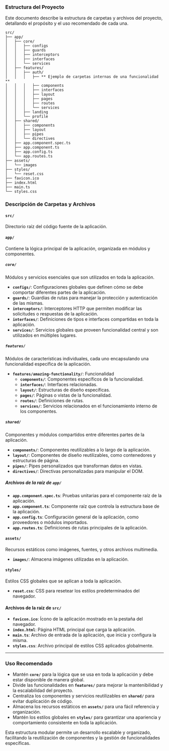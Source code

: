 ### Estructura del Proyecto

Este documento describe la estructura de carpetas y archivos del proyecto, detallando el propósito y el uso recomendado de cada una.

```
src/
├── app/
│   ├── core/
│   │   ├── configs
│   │   ├── guards
│   │   ├── interceptors
│   │   ├── interfaces
│   │   └── services
│   ├── features/
│   │   ├── auth/
│   │   │   ├── ** Ejemplo de carpetas internas de una funcionalidad **
│   │   │   ├── components
│   │   │   ├── interfaces
│   │   │   ├── layout
│   │   │   ├── pages
│   │   │   ├── routes
│   │   │   └── services
│   │   ├── landing
│   │   └── profile
│   ├── shared/
│   │   ├── components
│   │   ├── layout
│   │   ├── pipes
│   │   └── directives
│   ├── app.component.spec.ts
│   ├── app.component.ts
│   ├── app.config.ts
│   └── app.routes.ts
├── assets/
│   └── images
├── styles/
│   └── reset.css
├── favicon.ico
├── index.html
├── main.ts
└── styles.css
```

### Descripción de Carpetas y Archivos

#### `src/`

Directorio raíz del código fuente de la aplicación.

#### `app/`

Contiene la lógica principal de la aplicación, organizada en módulos y componentes.

##### `core/`

Módulos y servicios esenciales que son utilizados en toda la aplicación.

- **`configs/`**: Configuraciones globales que definen cómo se debe comportar diferentes partes de la aplicación.
- **`guards/`**: Guardias de rutas para manejar la protección y autenticación de las mismas.
- **`interceptors/`**: Interceptores HTTP que permiten modificar las solicitudes o respuestas de la aplicación.
- **`interfaces/`**: Definiciones de tipos e interfaces compartidas en toda la aplicación.
- **`services/`**: Servicios globales que proveen funcionalidad central y son utilizados en múltiples lugares.

##### `features/`

Módulos de características individuales, cada uno encapsulando una funcionalidad específica de la aplicación.

- **`features/amazing-functionality/`**: Funcionalidad
  - **`components/`**: Componentes específicos de la funcionalidad.
  - **`interfaces/`**: Interfaces relacionadas.
  - **`layout/`**: Estructuras de diseño específicas.
  - **`pages/`**: Páginas o vistas de la funcionalidad.
  - **`routes/`**: Definiciones de rutas.
  - **`services/`**: Servicios relacionados en el funcionamiento interno de los componentes.

##### `shared/`

Componentes y módulos compartidos entre diferentes partes de la aplicación.

- **`components/`**: Componentes reutilizables a lo largo de la aplicación.
- **`layout/`**: Componentes de diseño reutilizables, como contenedores y estructuras de página.
- **`pipes/`**: Pipes personalizados que transforman datos en vistas.
- **`directives/`**: Directivas personalizadas para manipular el DOM.

##### Archivos de la raíz de `app/`

- **`app.component.spec.ts`**: Pruebas unitarias para el componente raíz de la aplicación.
- **`app.component.ts`**: Componente raíz que controla la estructura base de la aplicación.
- **`app.config.ts`**: Configuración general de la aplicación, como proveedores o módulos importados.
- **`app.routes.ts`**: Definiciones de rutas principales de la aplicación.

#### `assets/`

Recursos estáticos como imágenes, fuentes, y otros archivos multimedia.

- **`images/`**: Almacena imágenes utilizadas en la aplicación.

#### `styles/`

Estilos CSS globales que se aplican a toda la aplicación.

- **`reset.css`**: CSS para resetear los estilos predeterminados del navegador.

#### Archivos de la raíz de `src/`

- **`favicon.ico`**: Ícono de la aplicación mostrado en la pestaña del navegador.
- **`index.html`**: Página HTML principal que carga la aplicación.
- **`main.ts`**: Archivo de entrada de la aplicación, que inicia y configura la misma.
- **`styles.css`**: Archivo principal de estilos CSS aplicados globalmente.

---

### Uso Recomendado

- Mantén **`core/`** para la lógica que se usa en toda la aplicación y debe estar disponible de manera global.
- Divide las funcionalidades en **`features/`** para mejorar la mantenibilidad y la escalabilidad del proyecto.
- Centraliza los componentes y servicios reutilizables en **`shared/`** para evitar duplicación de código.
- Almacena los recursos estáticos en **`assets/`** para una fácil referencia y organización.
- Mantén los estilos globales en **`styles/`** para garantizar una apariencia y comportamiento consistente en toda la aplicación.

Esta estructura modular permite un desarrollo escalable y organizado, facilitando la reutilización de componentes y la gestión de funcionalidades específicas.
